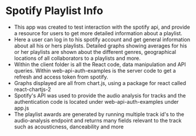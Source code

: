 # Spotify Playlist Info
- This app was created to test interaction with the spotify api, and provide a resource for users to get more detailed information about a playlist.
- Here a user can log in to his spotify account and get general information about all his or hers playlists. Detailed graphs showing averages for his or her playlists are shown about the different genres, geographical locations of all collaborators to a playlists and more.
- Within the client folder is all the React code, data manipulation and API queries. Within web-api-auth-examples is the server code to get a refresh and access token from spotify.
- Graphs displayed are all from chart.js, using a package for react called react-chartjs-2
- Spotify's API was used to provide the audio analysis for tracks and the authentication code is located under web-api-auth-examples under app.js
- The playlist awards are generated by running multiple track id's to the audio-analysis endpoint and returns many fields relevant to the track such as acousticness, danceability and more
